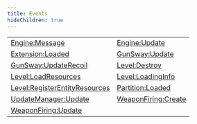 ```yaml
---
title: Events
hideChildren: true
---
```


|   |   |
| --- | --- |
| [Engine:Message](/vext/ref/shared/event/engine_message) | [Engine:Update](/vext/ref/shared/event/engine_update) |
| [Extension:Loaded](/vext/ref/shared/event/extension_loaded) | [GunSway:Update](/vext/ref/shared/event/gunsway_update) |
| [GunSway:UpdateRecoil](/vext/ref/shared/event/gunsway_updaterecoil) | [Level:Destroy](/vext/ref/shared/event/level_destroy) |
| [Level:LoadResources](/vext/ref/shared/event/level_loadresources) | [Level:LoadingInfo](/vext/ref/shared/event/level_loadinginfo) |
| [Level:RegisterEntityResources](/vext/ref/shared/event/level_registerentityresources) | [Partition:Loaded](/vext/ref/shared/event/partition_loaded) |
| [UpdateManager:Update](/vext/ref/shared/event/updatemanager_update) | [WeaponFiring:Create](/vext/ref/shared/event/weaponfiring_create) |
| [WeaponFiring:Update](/vext/ref/shared/event/weaponfiring_update) | |

